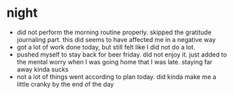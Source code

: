 # night
- did not perform the morning routine properly. skipped the gratitude journaling part. this did seems to have affected me in a negative way
- got a lot of work done today, but still felt like I did not do a lot.
- pushed myself to stay back for beer friday. did not enjoy it. just added to the mental worry when I was going home that I was late. staying far away kinda sucks
- not a lot of things went according to plan today. did kinda make me a little cranky by the end of the day